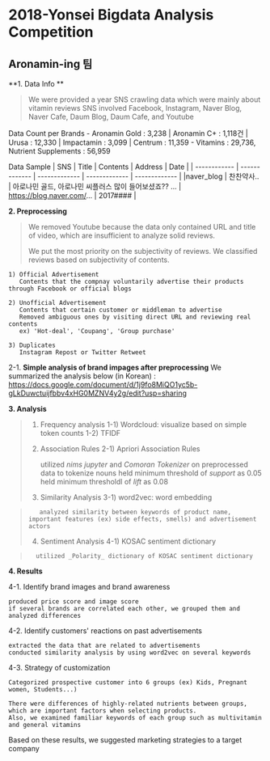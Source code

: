 # 2018-Yonsei Bigdata Analysis Competition
## Aronamin-ing 팀

**1. Data Info **

> We were provided a year SNS crawling data which were mainly about vitamin reviews
> SNS involved Facebook, Instagram, Naver Blog, Naver Cafe, Daum Blog, Daum Cafe, and Youtube

Data Count per Brands
	- Aronamin Gold : 3,238 | Aronamin C+ : 1,118건 | Urusa : 12,330 | Impactamin : 3,099 | Centrum : 11,359
	- Vitamins : 29,736, Nutrient Supplements : 56,959
	
Data Sample
| SNS | Title | Contents | Address | Date |
| ------------ | ------------- | ------------- | ------------- | ------------- |
|naver_blog | 찬찬약사.. | 아로나민 골드, 아로나민 씨플러스 많이 들어보셨죠?? ... | https://blog.naver.com/... | 2017#### |



**2. Preprocessing**
>
>We removed Youtube because the data only contained URL and title of video, which are insufficient to analyze solid reviews.
>
>We put the most priority on the subjectivity of reviews.
>We classified reviews based on subjectivity of contents.

	1) Official Advertisement
	   Contents that the compnay voluntarily advertise their products through Facebook or official blogs
	   
	2) Unofficial Advertisement
	   Contents that certain customer or middleman to advertise
	   Removed ambiguous ones by visiting direct URL and reviewing real contents
	   ex) 'Hot-deal', 'Coupang', 'Group purchase'
	   
	3) Duplicates
	   Instagram Repost or Twitter Retweet


2-1. **Simple analysis of brand impages after preprocessing**
We summarized the analysis below (in Korean) :
https://docs.google.com/document/d/1j9fo8MiQO1yc5b-gLkDuwctuijfbbv4xHG0MZNV4y2g/edit?usp=sharing



**3. Analysis**
>	1) Frequency analysis
>	1-1) Wordcloud: visualize based on simple token counts
>	1-2) TFIDF
>
>	2) Association Rules
>	2-1) Apriori Association Rules
>
>	     utilized _nims jupyter_ and _Comoran Tokenizer_ on preprocessed data to tokenize nouns
>	     held minimum threshold of _support_ as 0.05
>	     held minimum thresholdl of _lift_ as 0.08
>
>	3) Similarity Analysis
>	3-1) word2vec: word embedding

>	     analyzed similarity between keywords of product name, important features (ex) side effects, smells) and advertisement actors
>
>	4) Sentiment Analysis
>	4-1) KOSAC sentiment dictionary

>	    utilized _Polarity_ dictionary of KOSAC sentiment dictionary


**4. Results**

 4-1. Identify brand images and brand awareness

	produced price score and image score
	if several brands are correlated each other, we grouped them and analyzed differences

 4-2. Identify customers' reactions on past advertisements 

	extracted the data that are related to advertisements 
	conducted similarity analysis by using word2vec on several keywords

 4-3. Strategy of customization
 	
	Categorized prospective customer into 6 groups (ex) Kids, Pregnant women, Students...)
 
 	There were differences of highly-related nutrients between groups, which are important factors when selecting products.
	Also, we examined familiar keywords of each group such as multivitamin and general vitamins

Based on these results, we suggested marketing strategies to a target company
